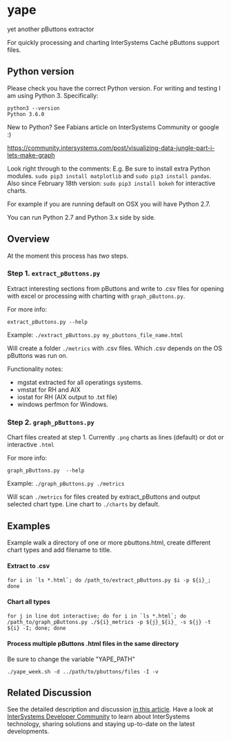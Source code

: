 # yape
yet another pButtons extractor

For quickly processing and charting InterSystems Caché pButtons support files.

## Python version

Please check you have the correct Python version. For writing and testing I am using Python 3. Specifically:

    python3 --version
    Python 3.6.0

New to Python? See Fabians article on InterSystems Community or google :)

https://community.intersystems.com/post/visualizing-data-jungle-part-i-lets-make-graph

Look right through to the comments: E.g. Be sure to install extra Python modules. `sudo pip3 install matplotlib` and `sudo pip3 install pandas`. Also since February 18th version: `sudo pip3 install bokeh` for interactive charts.

For example if you are running default on OSX you will have Python 2.7.

You can run Python 2.7 and Python 3.x side by side.

## Overview
At the moment this process has _two_ steps.

### Step 1. `extract_pButtons.py`

Extract interesting sections from pButtons and write to .csv files for opening with excel or processing with charting with `graph_pButtons.py`.

For more info:

`extract_pButtons.py --help`

Example:
`./extract_pButtons.py my_pbuttons_file_name.html`

Will create a folder `./metrics` with .csv files. Which .csv depends on the OS pButtons was run on.

Functionality notes:

- mgstat extracted for all operatings systems.
- vmstat for RH and AIX
- iostat for RH (AIX output to .txt file)
- windows perfmon for Windows.

### Step 2. `graph_pButtons.py`

Chart files created at step 1. Currently `.png` charts as lines (default) or dot or interactive `.html`

For more info:

`graph_pButtons.py  --help`

Example:
`./graph_pButtons.py ./metrics`

Will scan `./metrics` for files created by extract_pButtons and output selected chart type. Line chart to `./charts` by default.

## Examples

Example walk a directory of one or more pbuttons.html, create different chart types and add filename to title.

#### Extract to .csv

    for i in `ls *.html`; do /path_to/extract_pButtons.py $i -p ${i}_; done

#### Chart all types

    for j in line dot interactive; do for i in `ls *.html`; do /path_to/graph_pButtons.py ./${i}_metrics -p ${j}_${i}_ -s ${j} -t ${i} -I; done; done


#### Process multiple pButtons .html files in the same directory

Be sure to change the variable "YAPE_PATH"

    ./yape_week.sh -d ../path/to/pbuttons/files -I -v


## Related Discussion
See the detailed description and discussion [in this article](https://community.intersystems.com/post/yape-yet-another-pbuttons-extractor-and-automatically-create-charts).
Have a look at [InterSystems Developer Community](community.intersystems.com) to learn about InterSystems technology, sharing solutions and staying up-to-date on the latest developments.
